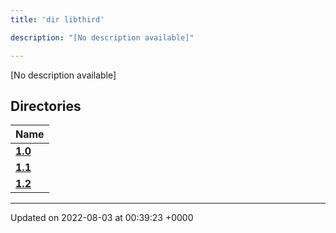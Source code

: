 ```yaml
---
title: 'dir libthird'

description: "[No description available]"

---
```







[No description available]

## Directories

| Name           |
| -------------- |
| **[1.0](/documentation/code/main/files/dir_8f73f5946d66c349bdd8f7018e5320bf/#dir-1.0)**  |
| **[1.1](/documentation/code/main/files/dir_a845c478c438a6141c8d029c79108bfd/#dir-1.1)**  |
| **[1.2](/documentation/code/main/files/dir_7f992b9dc14fc5ffaba8620ee097a6ff/#dir-1.2)**  |






-------------------------------

Updated on 2022-08-03 at 00:39:23 +0000
